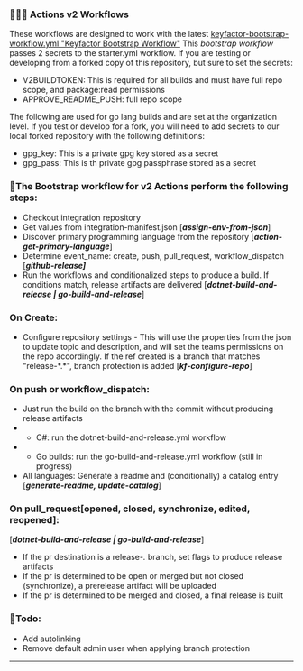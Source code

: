 ### 👨🏿‍🚀 Actions v2 Workflows 

These workflows are designed to work with the latest [keyfactor-bootstrap-workflow.yml "Keyfactor Bootstrap Workflow"](https://github.com/Keyfactor/.github/blob/main/workflow-templates/keyfactor-bootstrap-workflow.yml)
This *bootstrap workflow* passes 2 secrets to the starter.yml workflow. If you are testing or developing from a forked copy of this repository, but sure to set the secrets:

* V2BUILDTOKEN: This is required for all builds and must have full repo scope, and package:read permissions
* APPROVE_README_PUSH: full repo scope

The following are used for go lang builds and are set at the organization level. If you test or develop for a fork, you will need to add secrets to our local forked repository with the following definitions:
* gpg_key: This is a private gpg key stored as a secret
* gpg_pass: This is th private gpg passphrase stored as a secret

### 🚀The Bootstrap workflow for v2 Actions perform the following steps: 

* Checkout integration repository
* Get values from integration-manifest.json [***assign-env-from-json***]
* Discover primary programming language from the repository [***action-get-primary-language***]
* Determine event_name: create, push, pull_request, workflow_dispatch [***github-release]***
* Run the workflows and conditionalized steps to produce a build. If conditions match, release artifacts are delivered [***dotnet-build-and-release | go-build-and-release***]

### On Create:
* Configure repository settings - This will use the properties from the json to update topic and description, and will set the teams permissions on the repo accordingly. If the ref created is a branch that matches "release-\*.\*", branch protection is added [***kf-configure-repo***]

### On push or workflow_dispatch:
* Just run the build on the branch with the commit without producing release artifacts
* * C#: run the dotnet-build-and-release.yml workflow
* * Go builds: run the go-build-and-release.yml workflow (still in progress)
* All languages: Generate a readme and (conditionally) a catalog entry [***generate-readme, update-catalog***]

### On pull_request[opened, closed, synchronize, edited, reopened]:
[***dotnet-build-and-release | go-build-and-release***]
* If the pr destination is a release-*.* branch, set flags to produce release artifacts 
* If the pr is determined to be open or merged but not closed (synchronize), a prerelease artifact will be uploaded
* If the pr is determined to be merged and closed, a final release is built






### 📝Todo: 
* Add autolinking
* Remove default admin user when applying branch protection

---
